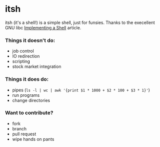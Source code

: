 itsh
====

itsh (it's a shell!) is a simple shell, just for funsies.  Thanks to the execellent GNU libc [Implementing a Shell](http://www.gnu.org/software/libc/manual/html_node/Implementing-a-Shell.html#Implementing-a-Shell) article.

### Things it doesn't do:

* job control
* IO redirection
* scripting
* stock market integration

### Things it does do:

* pipes (`ls -l | wc | awk '{print $1 * 1000 + $2 * 100 + $3 * 1}'`)
* run programs
* change directories

### Want to contribute?

* fork
* branch
* pull request
* wipe hands on pants

